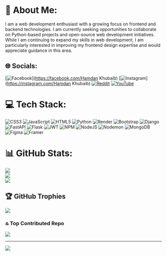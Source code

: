 # 💫 About Me:
I am a web development enthusiast with a growing focus on frontend and backend technologies. I am currently seeking opportunities to collaborate on Python-based projects and open-source web development initiatives. While I am continuing to expand my skills in web development, I am particularly interested in improving my frontend design expertise and would appreciate guidance in this area.


## 🌐 Socials:
[![Facebook](https://img.shields.io/badge/Facebook-%231877F2.svg?logo=Facebook&logoColor=white)](https://facebook.com/Hamdan Khubaib) [![Instagram](https://img.shields.io/badge/Instagram-%23E4405F.svg?logo=Instagram&logoColor=white)](https://instagram.com/Hamdan Khubaib) [![Reddit](https://img.shields.io/badge/Reddit-%23FF4500.svg?logo=Reddit&logoColor=white)](https://reddit.com/user/Quirky-Low-7500) [![YouTube](https://img.shields.io/badge/YouTube-%23FF0000.svg?logo=YouTube&logoColor=white)](https://youtube.com/@UCA0FB4XpNUIu6w1nqHlZrlA) 

# 💻 Tech Stack:
![CSS3](https://img.shields.io/badge/css3-%231572B6.svg?style=for-the-badge&logo=css3&logoColor=white) ![JavaScript](https://img.shields.io/badge/javascript-%23323330.svg?style=for-the-badge&logo=javascript&logoColor=%23F7DF1E) ![HTML5](https://img.shields.io/badge/html5-%23E34F26.svg?style=for-the-badge&logo=html5&logoColor=white) ![Python](https://img.shields.io/badge/python-3670A0?style=for-the-badge&logo=python&logoColor=ffdd54) ![Render](https://img.shields.io/badge/Render-%46E3B7.svg?style=for-the-badge&logo=render&logoColor=white) ![Bootstrap](https://img.shields.io/badge/bootstrap-%238511FA.svg?style=for-the-badge&logo=bootstrap&logoColor=white) ![Django](https://img.shields.io/badge/django-%23092E20.svg?style=for-the-badge&logo=django&logoColor=white) ![FastAPI](https://img.shields.io/badge/FastAPI-005571?style=for-the-badge&logo=fastapi) ![Flask](https://img.shields.io/badge/flask-%23000.svg?style=for-the-badge&logo=flask&logoColor=white) ![JWT](https://img.shields.io/badge/JWT-black?style=for-the-badge&logo=JSON%20web%20tokens) ![NPM](https://img.shields.io/badge/NPM-%23CB3837.svg?style=for-the-badge&logo=npm&logoColor=white) ![NodeJS](https://img.shields.io/badge/node.js-6DA55F?style=for-the-badge&logo=node.js&logoColor=white) ![Nodemon](https://img.shields.io/badge/NODEMON-%23323330.svg?style=for-the-badge&logo=nodemon&logoColor=%BBDEAD) ![MongoDB](https://img.shields.io/badge/MongoDB-%234ea94b.svg?style=for-the-badge&logo=mongodb&logoColor=white) ![Figma](https://img.shields.io/badge/figma-%23F24E1E.svg?style=for-the-badge&logo=figma&logoColor=white) ![Framer](https://img.shields.io/badge/Framer-black?style=for-the-badge&logo=framer&logoColor=blue)
# 📊 GitHub Stats:
![](https://github-readme-stats.vercel.app/api?username=GitCoder052023&theme=dark&hide_border=false&include_all_commits=true&count_private=true)<br/>
![](https://github-readme-streak-stats.herokuapp.com/?user=GitCoder052023&theme=dark&hide_border=false)<br/>
![](https://github-readme-stats.vercel.app/api/top-langs/?username=GitCoder052023&theme=dark&hide_border=false&include_all_commits=true&count_private=true&layout=compact)

## 🏆 GitHub Trophies
![](https://github-profile-trophy.vercel.app/?username=GitCoder052023&theme=radical&no-frame=false&no-bg=false&margin-w=4)

### 🔝 Top Contributed Repo
![](https://github-contributor-stats.vercel.app/api?username=GitCoder052023&limit=5&theme=dark&combine_all_yearly_contributions=true)

---
[![](https://visitcount.itsvg.in/api?id=GitCoder052023&icon=0&color=0)](https://visitcount.itsvg.in)

<!-- Proudly created with GPRM ( https://gprm.itsvg.in ) -->
